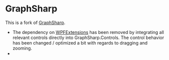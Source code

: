 GraphSharp
==========

This is a fork of [GraphSharp](https://graphsharp.codeplex.com).
- The dependency on [WPFExtensions](https://wpfextensions.codeplex.com/) has been removed by integrating all relevant controls directly into GraphSharp.Controls. The control behavior has been changed / optimized a bit with regards to dragging and zooming.
- 